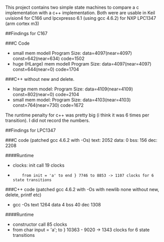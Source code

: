 This project contains two simple state machines to compare a c implementation with a c++ implementation.
Both were are usable in Keil uvision4 for C166 und lpcxpresso 6.1 (using gcc 4.6.2) for NXP LPC1347 (arm cortex m3)

##Findings for C167

###C Code
 * small mem modell         Program Size: data=4097(near=4097) const=642(near=634) code=1502
 * huge (HLarge) mem modell Program Size: data=4097(near=4097) const=644(near=0) code=1704

###C++ without new and delete.
 * hlarge mem model:  Program Size: data=4109(near=4109) const=802(near=0) code=2104
 * small mem model:   Program Size: data=4103(near=4103) const=764(near=730) code=1672

The runtime penalty for c++ was pretty big (i think it was 6 times per transition). I did not record the numbers.


##Findings for LPC1347

###C code (patched gcc 4.6.2 with -Os)
 text: 2052 data: 0 bss: 156 dec: 2208

####Runtime
 * clocks: init call 19 clocks
 *         from init = 'a' to end } 7746 to 8853 -> 1107 clocks for 6 state transitions

###C++ code (patched gcc 4.6.2 with -Os with newlib none without new, delete, printf etc)
 * gcc -Os text 1264 data 4	bss 40 dec 1308

####Runtime
 * constructor call 85 clocks
 * from char input = 'a'; to } 10363 - 9020 -> 1343 clocks for 6 state transitions
